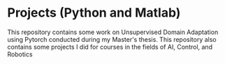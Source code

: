 # Projects (Python and Matlab)
This repository contains some work on Unsupervised Domain Adaptation using Pytorch conducted during my Master's thesis. This repository also contains some projects I did for courses in the fields of AI, Control, and Robotics
